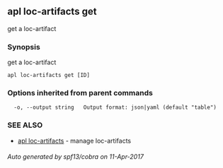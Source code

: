 ## apl loc-artifacts get

get a loc-artifact

### Synopsis


get a loc-artifact

```
apl loc-artifacts get [ID]
```

### Options inherited from parent commands

```
  -o, --output string   Output format: json|yaml (default "table")
```

### SEE ALSO
* [apl loc-artifacts](apl_loc-artifacts.md)	 - manage loc-artifacts

###### Auto generated by spf13/cobra on 11-Apr-2017
